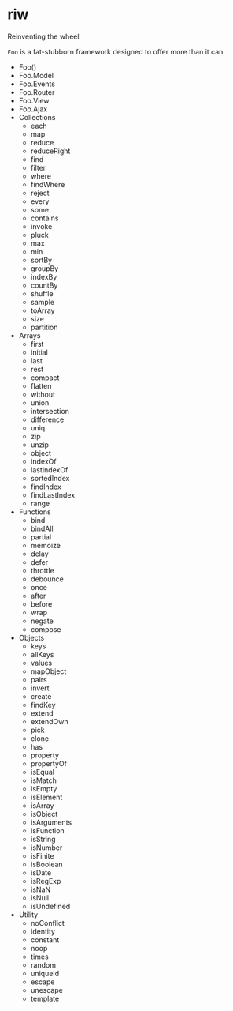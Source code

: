 # riw
Reinventing the wheel

`Foo` is a fat-stubborn framework designed to offer more than it can.

- Foo()
- Foo.Model
- Foo.Events
- Foo.Router
- Foo.View
- Foo.Ajax
- Collections
  - each
  - map
  - reduce
  - reduceRight
  - find
  - filter
  - where
  - findWhere
  - reject
  - every
  - some
  - contains
  - invoke
  - pluck
  - max
  - min
  - sortBy
  - groupBy
  - indexBy
  - countBy
  - shuffle
  - sample
  - toArray
  - size
  - partition
- Arrays
  - first
  - initial
  - last
  - rest
  - compact
  - flatten
  - without
  - union
  - intersection
  - difference
  - uniq
  - zip
  - unzip
  - object
  - indexOf
  - lastIndexOf
  - sortedIndex
  - findIndex
  - findLastIndex
  - range
- Functions
  - bind
  - bindAll
  - partial
  - memoize
  - delay
  - defer
  - throttle
  - debounce
  - once
  - after
  - before
  - wrap
  - negate
  - compose
- Objects
  - keys
  - allKeys
  - values
  - mapObject
  - pairs
  - invert
  - create
  - findKey
  - extend
  - extendOwn
  - pick
  - clone
  - has
  - property
  - propertyOf
  - isEqual
  - isMatch
  - isEmpty
  - isElement
  - isArray
  - isObject
  - isArguments
  - isFunction
  - isString
  - isNumber
  - isFinite
  - isBoolean
  - isDate
  - isRegExp
  - isNaN
  - isNull
  - isUndefined
- Utility
  - noConflict
  - identity
  - constant
  - noop
  - times
  - random
  - uniqueId
  - escape
  - unescape
  - template
